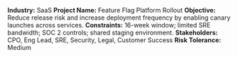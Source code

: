**Industry:** SaaS
**Project Name:** Feature Flag Platform Rollout
**Objective:** Reduce release risk and increase deployment frequency by enabling canary launches across services.
**Constraints:** 16-week window; limited SRE bandwidth; SOC 2 controls; shared staging environment.
**Stakeholders:** CPO, Eng Lead, SRE, Security, Legal, Customer Success
**Risk Tolerance:** Medium

